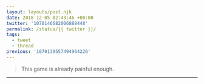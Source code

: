 ```yaml
---
layout: layouts/post.njk
date: 2018-12-05 02:43:46 +00:00
twitter: '1070146682006888448'
permalink: /status/{{ twitter }}/
tags: 
  - tweet
  - thread
previous: '1070139557494964226'
---
```


> This game is already painful enough.

---

